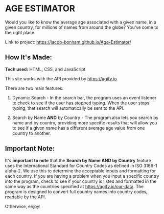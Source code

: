 # AGE ESTIMATOR
Would you like to know the average age associated with a given name, in a given country, for millions of names from around the globe? You've come to the right place.

Link to project: https://jacob-bonham.github.io/Age-Estimator/

## How It's Made:

**Tech used:** HTML, CSS, and JavaScript

This site works with the API provided by https://agify.io.

There are two main features:

1) Dynamic Search - In the search bar, the program uses an event listener to check to see if the user has stopped typing. When the user stops typing, that search will automatically be sent to the API. 

2) Search by Name **AND** by Country - The program also lets you search by name and by country, providing more specific results that will allow you to see if a given name has a different average age value from one country to another. 

## Important Note:
It's **important to note** that the **Search by Name AND by Country** feature uses the International Standard for Country Codes as defined in ISO 3166-1 alpha-2. We use this to determine the acceptable inputs and formatting for each country. If you are having a problem when you input a specific country into the program, check to see if your country is listed and formatted in the same way as the countries specified at https://agify.io/our-data. The program is designed to convert full country names into country codes, readable by the API. 

Otherwise, enjoy! 
